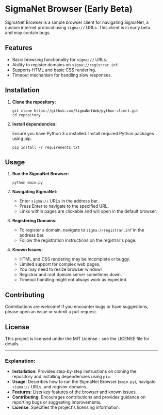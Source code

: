 # SigmaNet Browser (Early Beta)

SigmaNet Browser is a simple browser client for navigating SigmaNet, a custom internet protocol using `sigma://` URLs. This client is in early beta and may contain bugs.

## Features

- Basic browsing functionality for `sigma://` URLs.
- Ability to register domains on `sigma://registrar.inf`.
- Supports HTML and basic CSS rendering.
- Timeout mechanism for handling slow responses.

## Installation

1. **Clone the repository:**

   ```
   git clone https://github.com/SigmaNetWeb/python-client.git
   cd repository
   ```

2. **Install dependencies:**

   Ensure you have Python 3.x installed. Install required Python packages using pip.

   ```
   pip install -r requirements.txt
   ```

## Usage

1. **Run the SigmaNet Browser:**

   ```
   python main.py
   ```

2. **Navigating SigmaNet:**

   - Enter `sigma://` URLs in the address bar.
   - Press Enter to navigate to the specified URL.
   - Links within pages are clickable and will open in the default browser.

3. **Registering Domains:**

   - To register a domain, navigate to `sigma://registrar.inf` in the address bar.
   - Follow the registration instructions on the registrar's page.

4. **Known Issues:**

   - HTML and CSS rendering may be incomplete or buggy.
   - Limited support for complex web pages.
   - You may need to resize browser window!
   - Registrar and root domain server sometimes down.
   - Timeout handling might not always work as expected.

## Contributing

Contributions are welcome! If you encounter bugs or have suggestions, please open an issue or submit a pull request.

## License

This project is licensed under the MIT License - see the LICENSE file for details.

---

### Explanation:

- **Installation**: Provides step-by-step instructions on cloning the repository and installing dependencies using `pip`.
- **Usage**: Describes how to run the SigmaNet Browser (`main.py`), navigate `sigma://` URLs, and register domains.
- **Features**: Lists key features of the browser and known issues.
- **Contributing**: Encourages contributions and provides guidance on reporting bugs or suggesting improvements.
- **License**: Specifies the project's licensing information.

